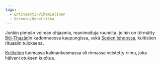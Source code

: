 ```yaml
---
tags:
  - Entiteetti/Vihamielinen
  - Uskonto/Heretiikka
---
```


Jonkin pimeän voiman ohjaamia, reanimoituja ruumiita, joihin on törmätty [Bôl-Thazâd](Bôl-Thazâdin%20kadonnut%20kaupunki.md)in kadonneessa kaupungissa, sekä [Seelen lehdossa](Selemdûr.md), kultistien rituaalin tuloksena.

[Kultistien](Shial-Nagherazin%20Kultistit.md) luomassa kalmankosmassa oli rinnassa veistetty riimu, joka hälveni otuksen kuoltua.